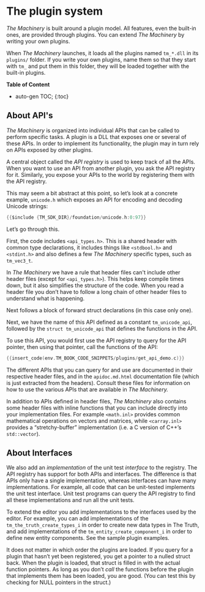 # The plugin system

*The Machinery* is built around a plugin model. All features, even the built-in ones, are provided through plugins. You can extend *The Machinery* by writing your own plugins.

When *The Machinery* launches, it loads all the plugins named `tm_*.dll` in its `plugins/` folder. If you write your own plugins, name them so that they start with `tm_` and put them in this folder, they will be loaded together with the built-in plugins.

**Table of Content**

* auto-gen TOC;
{:toc}

## About API's

*The Machinery* is organized into individual APIs that can be called to perform specific tasks. A
plugin is a DLL that exposes one or several of these APIs. In order to implement its functionality,
the plugin may in turn rely on APIs exposed by other plugins.

A central object called the *API registry* is used to keep track of all the APIs. When you want to
use an API from another plugin, you ask the API registry for it. Similarly, you expose your APIs to
the world by registering them with the API registry.

This may seem a bit abstract at this point, so let’s look at a concrete example, `unicode.h` which
exposes an API for encoding and decoding Unicode strings:

~~~c
{{$include {TM_SDK_DIR}/foundation/unicode.h:0:97}}
~~~

Let’s go through this.

First, the code includes `<api_types.h>`. This is a shared header with common type declarations, it
includes things like `<stdbool.h>` and `<stdint.h>` and also defines a few *The Machinery* specific
types, such as `tm_vec3_t`.

In *The Machinery* we have a rule that header files can't include other header files (except
for `<api_types.h>`). This helps keep compile times down, but it also simplifies the structure of the
code. When you read a header file you don’t have to follow a long chain of other header files to understand
what is happening.

Next follows a block of forward struct declarations (in this case only one).

Next, we have the name of this API defined as a constant `tm_unicode_api`, followed by the
`struct tm_unicode_api` that defines the functions in the API.

To use this API, you would first use the API registry to query for the API pointer, then using that
pointer, call the functions of the API:

~~~c
{{insert_code(env.TM_BOOK_CODE_SNIPPETS/plugins/get_api_demo.c)}}
~~~

The different APIs that you can query for and use are documented in their respective header files,
and in the `apidoc.md.html` documentation file (which is just extracted from the headers). Consult
these files for information on how to use the various APIs that are available in *The Machinery.*

In addition to APIs defined in header files, *The Machinery* also contains some header files with
inline functions that you can include directly into your implementation files. For example
`<math.inl>` provides common mathematical operations on vectors and matrices, while `<carray.inl>`
provides a “stretchy-buffer” implementation (i.e. a C version of C++’s `std::vector`).

## About Interfaces

We also add an *implementation* of the unit test *interface* to the registry. The API registry has
support for both APIs and interfaces. The difference is that APIs only have a single implementation,
whereas interfaces can have many implementations. For example, all code that can be unit-tested
implements the unit test interface. Unit test programs can query the API registry to find all these
implementations and run all the unit tests.

To extend the editor you add implementations to the interfaces used by the editor. For example, you
can add implementations of the `tm_the_truth_create_types_i`  in order to create new
data types in The Truth, and add implementations of the `tm_entity_create_component_i`
in order to define new entity components. See the sample plugin examples.

It does not matter in which order the plugins are loaded. If you query for a plugin that hasn’t yet
been registered, you get a pointer to a nulled struct back. When the plugin is loaded, that struct
is filled in with the actual function pointers. As long as you don’t *call* the functions before the
plugin that implements them has been loaded, you are good. (You can test this by checking for NULL
pointers in the struct.)
